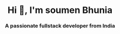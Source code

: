<h1 align="center">Hi 👋, I'm soumen Bhunia</h1>
<h3 align="center">A passionate fullstack developer from India</h3>

